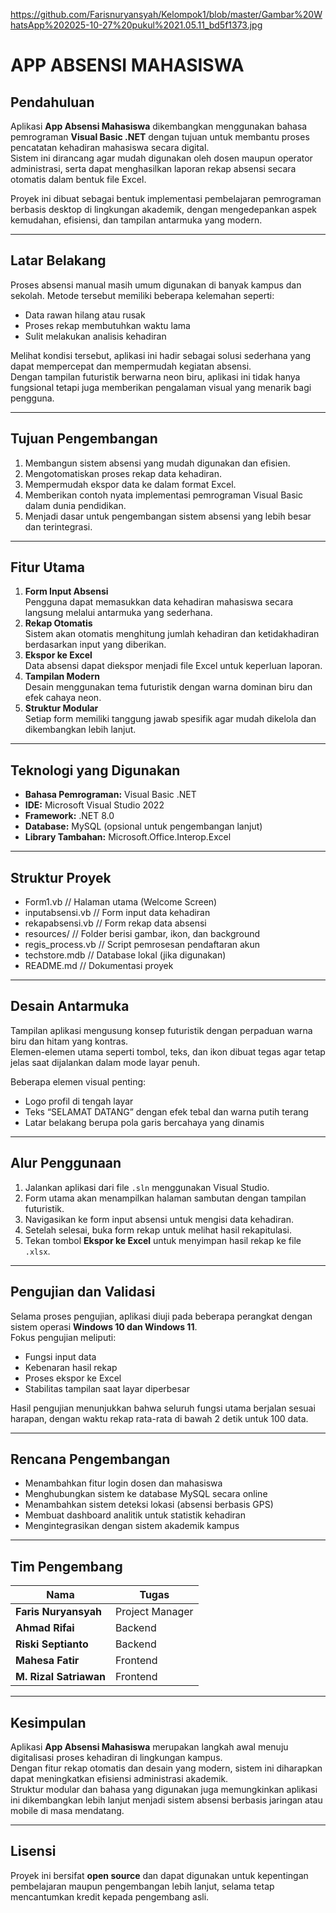 https://github.com/Farisnuryansyah/Kelompok1/blob/master/Gambar%20WhatsApp%202025-10-27%20pukul%2021.05.11_bd5f1373.jpg
# APP ABSENSI MAHASISWA

## Pendahuluan
Aplikasi **App Absensi Mahasiswa** dikembangkan menggunakan bahasa pemrograman **Visual Basic .NET** dengan tujuan untuk membantu proses pencatatan kehadiran mahasiswa secara digital.  
Sistem ini dirancang agar mudah digunakan oleh dosen maupun operator administrasi, serta dapat menghasilkan laporan rekap absensi secara otomatis dalam bentuk file Excel.  

Proyek ini dibuat sebagai bentuk implementasi pembelajaran pemrograman berbasis desktop di lingkungan akademik, dengan mengedepankan aspek kemudahan, efisiensi, dan tampilan antarmuka yang modern.

---

## Latar Belakang
Proses absensi manual masih umum digunakan di banyak kampus dan sekolah. Metode tersebut memiliki beberapa kelemahan seperti:
- Data rawan hilang atau rusak
- Proses rekap membutuhkan waktu lama
- Sulit melakukan analisis kehadiran

Melihat kondisi tersebut, aplikasi ini hadir sebagai solusi sederhana yang dapat mempercepat dan mempermudah kegiatan absensi.  
Dengan tampilan futuristik berwarna neon biru, aplikasi ini tidak hanya fungsional tetapi juga memberikan pengalaman visual yang menarik bagi pengguna.

---

## Tujuan Pengembangan
1. Membangun sistem absensi yang mudah digunakan dan efisien.  
2. Mengotomatiskan proses rekap data kehadiran.  
3. Mempermudah ekspor data ke dalam format Excel.  
4. Memberikan contoh nyata implementasi pemrograman Visual Basic dalam dunia pendidikan.  
5. Menjadi dasar untuk pengembangan sistem absensi yang lebih besar dan terintegrasi.

---

## Fitur Utama
1. **Form Input Absensi**  
   Pengguna dapat memasukkan data kehadiran mahasiswa secara langsung melalui antarmuka yang sederhana.  
2. **Rekap Otomatis**  
   Sistem akan otomatis menghitung jumlah kehadiran dan ketidakhadiran berdasarkan input yang diberikan.  
3. **Ekspor ke Excel**  
   Data absensi dapat diekspor menjadi file Excel untuk keperluan laporan.  
4. **Tampilan Modern**  
   Desain menggunakan tema futuristik dengan warna dominan biru dan efek cahaya neon.  
5. **Struktur Modular**  
   Setiap form memiliki tanggung jawab spesifik agar mudah dikelola dan dikembangkan lebih lanjut.  

---

## Teknologi yang Digunakan
- **Bahasa Pemrograman:** Visual Basic .NET  
- **IDE:** Microsoft Visual Studio 2022  
- **Framework:** .NET 8.0  
- **Database:** MySQL (opsional untuk pengembangan lanjut)  
- **Library Tambahan:** Microsoft.Office.Interop.Excel  

---

## Struktur Proyek
- Form1.vb // Halaman utama (Welcome Screen)
- inputabsensi.vb // Form input data kehadiran
- rekapabsensi.vb // Form rekap data absensi
- resources/ // Folder berisi gambar, ikon, dan background
- regis_process.vb // Script pemrosesan pendaftaran akun
- techstore.mdb // Database lokal (jika digunakan)
- README.md // Dokumentasi proyek

---

## Desain Antarmuka
Tampilan aplikasi mengusung konsep futuristik dengan perpaduan warna biru dan hitam yang kontras.  
Elemen-elemen utama seperti tombol, teks, dan ikon dibuat tegas agar tetap jelas saat dijalankan dalam mode layar penuh.

Beberapa elemen visual penting:
- Logo profil di tengah layar  
- Teks “SELAMAT DATANG” dengan efek tebal dan warna putih terang  
- Latar belakang berupa pola garis bercahaya yang dinamis  

---

## Alur Penggunaan
1. Jalankan aplikasi dari file `.sln` menggunakan Visual Studio.  
2. Form utama akan menampilkan halaman sambutan dengan tampilan futuristik.  
3. Navigasikan ke form input absensi untuk mengisi data kehadiran.  
4. Setelah selesai, buka form rekap untuk melihat hasil rekapitulasi.  
5. Tekan tombol **Ekspor ke Excel** untuk menyimpan hasil rekap ke file `.xlsx`.

---

## Pengujian dan Validasi
Selama proses pengujian, aplikasi diuji pada beberapa perangkat dengan sistem operasi **Windows 10 dan Windows 11**.  
Fokus pengujian meliputi:
- Fungsi input data
- Kebenaran hasil rekap
- Proses ekspor ke Excel
- Stabilitas tampilan saat layar diperbesar

Hasil pengujian menunjukkan bahwa seluruh fungsi utama berjalan sesuai harapan, dengan waktu rekap rata-rata di bawah 2 detik untuk 100 data.

---

## Rencana Pengembangan
- Menambahkan fitur login dosen dan mahasiswa  
- Menghubungkan sistem ke database MySQL secara online  
- Menambahkan sistem deteksi lokasi (absensi berbasis GPS)  
- Membuat dashboard analitik untuk statistik kehadiran  
- Mengintegrasikan dengan sistem akademik kampus  

---

## Tim Pengembang
| Nama | Tugas |
|------|--------|
| **Faris Nuryansyah** | Project Manager |
| **Ahmad Rifai** | Backend |
| **Riski Septianto** | Backend |
| **Mahesa Fatir** | Frontend |
| **M. Rizal Satriawan** | Frontend |

---

## Kesimpulan
Aplikasi **App Absensi Mahasiswa** merupakan langkah awal menuju digitalisasi proses kehadiran di lingkungan kampus.  
Dengan fitur rekap otomatis dan desain yang modern, sistem ini diharapkan dapat meningkatkan efisiensi administrasi akademik.  
Struktur modular dan bahasa yang digunakan juga memungkinkan aplikasi ini dikembangkan lebih lanjut menjadi sistem absensi berbasis jaringan atau mobile di masa mendatang.

---

## Lisensi
Proyek ini bersifat **open source** dan dapat digunakan untuk kepentingan pembelajaran maupun pengembangan lebih lanjut, selama tetap mencantumkan kredit kepada pengembang asli.

